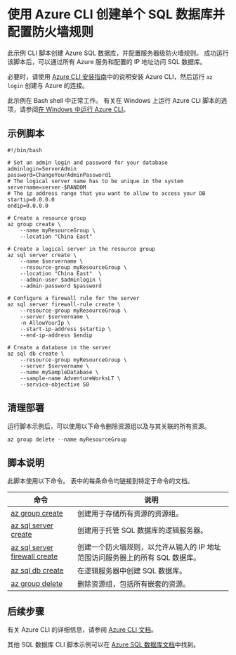 <properties
    pageTitle="Azure CLI 脚本 - 创建 SQL 数据库 | Azure"
    description="Azure CLI 脚本示例 - 使用 Azure CLI 创建 SQL 数据库"
    services="sql-database"
    documentationcenter="sql-database"
    author="janeng"
    manager="jstrauss"
    editor="carlrab"
    tags="azure-service-management"
    translationtype="Human Translation" />
<tags
    ms.assetid=""
    ms.service="sql-database"
    ms.custom="sample"
    ms.devlang="CLI"
    ms.topic="article"
    ms.tgt_pltfrm="sql-database"
    ms.workload="database"
    ms.date="03/16/2017"
    wacn.date="04/17/2017"
    ms.author="janeng"
    ms.sourcegitcommit="7cc8d7b9c616d399509cd9dbdd155b0e9a7987a8"
    ms.openlocfilehash="eb513c8801d974078fc6e290a58c04c6e93a43c4"
    ms.lasthandoff="04/07/2017" />

# <a name="create-a-single-sql-database-and-configure-a-firewall-rule-using-the-azure-cli"></a>使用 Azure CLI 创建单个 SQL 数据库并配置防火墙规则

此示例 CLI 脚本创建 Azure SQL 数据库，并配置服务器级防火墙规则。 成功运行该脚本后，可以通过所有 Azure 服务和配置的 IP 地址访问 SQL 数据库。 

必要时，请使用 [Azure CLI 安装指南](https://docs.microsoft.com/zh-cn/cli/azure/install-azure-cli)中的说明安装 Azure CLI，然后运行 `az login` 创建与 Azure 的连接。

此示例在 Bash shell 中正常工作。 有关在 Windows 上运行 Azure CLI 脚本的选项，请参阅[在 Windows 中运行 Azure CLI](/documentation/articles/virtual-machines-windows-cli-options/)。

## <a name="sample-script"></a>示例脚本

    #!/bin/bash

    # Set an admin login and password for your database
    adminlogin=ServerAdmin
    password=ChangeYourAdminPassword1
    # The logical server name has to be unique in the system
    servername=server-$RANDOM
    # The ip address range that you want to allow to access your DB
    startip=0.0.0.0
    endip=0.0.0.0

    # Create a resource group
    az group create \
        --name myResourceGroup \
        --location "China East"

    # Create a logical server in the resource group
    az sql server create \
        --name $servername \
        --resource-group myResourceGroup \
        --location "China East"  \
        --admin-user $adminlogin \
        --admin-password $password

    # Configure a firewall rule for the server
    az sql server firewall-rule create \
        --resource-group myResourceGroup \
        --server $servername \
        -n AllowYourIp \
        --start-ip-address $startip \
        --end-ip-address $endip

    # Create a database in the server
    az sql db create \
        --resource-group myResourceGroup \
        --server $servername \
        --name mySampleDatabase \
        --sample-name AdventureWorksLT \
        --service-objective S0

## <a name="clean-up-deployment"></a>清理部署

运行脚本示例后，可以使用以下命令删除资源组以及与其关联的所有资源。

    az group delete --name myResourceGroup

## <a name="script-explanation"></a>脚本说明

此脚本使用以下命令。 表中的每条命令均链接到特定于命令的文档。

| 命令 | 说明 |
|---|---|
| [az group create](/cli/azure/group#create) | 创建用于存储所有资源的资源组。 |
| [az sql server create](/cli/azure/sql/server#create) | 创建用于托管 SQL 数据库的逻辑服务器。 |
| [az sql server firewall create](/cli/azure/sql/server/firewall#create) | 创建一个防火墙规则，以允许从输入的 IP 地址范围访问服务器上的所有 SQL 数据库。 |
| [az sql db create](/cli/azure/sql/db#create) | 在逻辑服务器中创建 SQL 数据库。 |
| [az group delete](/cli/azure/resource#delete) | 删除资源组，包括所有嵌套的资源。 |

## <a name="next-steps"></a>后续步骤

有关 Azure CLI 的详细信息，请参阅 [Azure CLI 文档](https://docs.microsoft.com/zh-cn/cli/azure/overview)。

其他 SQL 数据库 CLI 脚本示例可以在 [Azure SQL 数据库文档](/documentation/articles/sql-database-cli-samples/)中找到。